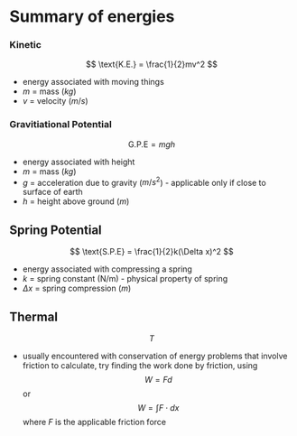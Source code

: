# Summary of energies 

### Kinetic
$$
\text{K.E.} = \frac{1}{2}mv^2
$$
- energy associated with moving things
- $m$ = mass ($kg$)
- $v$ = velocity ($m/s$)

### Gravitiational Potential
$$
\text{G.P.E} = mgh
$$
- energy associated with height
- $m$ = mass ($kg$)
- $g$ = acceleration due to gravity ($m/s^2$) - applicable only if close to surface of earth
- $h$ = height above ground ($m$)

## Spring Potential
$$
\text{S.P.E} = \frac{1}{2}k(\Delta x)^2
$$
- energy associated with compressing a spring
- $k$ = spring constant (N/m) - physical property of spring
- $\Delta x$ = spring compression ($m$)

## Thermal 

$$
T
$$
- usually encountered with conservation of energy problems that involve friction
to calculate, try finding the work done by friction, using
$$
W = Fd
$$
or
$$
W = \int F \cdot dx
$$
where $F$ is the applicable friction force
